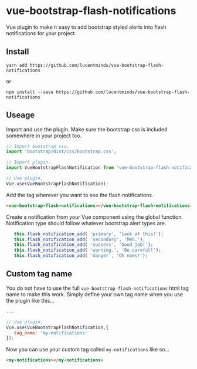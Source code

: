 # vue-bootstrap-flash-notifications
Vue plugin to make it easy to add bootstrap styled alerts into flash notifications for your project.

## Install
```shell
yarn add https://github.com/lucentminds/vue-bootstrap-flash-notifications
```

or

```shell
npm install --save https://github.com/lucentminds/vue-bootstrap-flash-notifications
```


## Useage
Import and use the plugin. Make sure the bootstrap css is included somewhere in your project too.
```js
// Import bootstrap css.
import 'bootstrap/dist/css/bootstrap.css';

// Import plugin.
import VueBootstrapFlashNotification from 'vue-bootstrap-flash-notification';

// Use plugin.
Vue.use(VueBootstrapFlashNotification);
```

Add the tag wherever you want to see the flash notifications.
```html
<vue-bootstrap-flash-notifications></vue-bootstrap-flash-notifications>
```

Create a notification from your Vue component using the global function. Notification type should follow whatever bootstrap alert types are.
```js
   this.flash_notification_add( 'primary', 'Look at this!');
   this.flash_notification_add( 'secondary', 'Meh.');
   this.flash_notification_add( 'success', 'Good job!');
   this.flash_notification_add( 'warning.', 'Be careful!');
   this.flash_notification_add( 'danger', 'Oh noes!');
```

## Custom tag name

You do not have to use the full `vue-bootstrap-flash-notifications` html tag name to make this work. Simply define your own tag name when you use the plugin like this...

```js
...

// Use plugin.
Vue.use(VueBootstrapFlashNotification,{
   tag_name: 'my-notifications'
});
```

Now you can use your custom tag called `my-notifications` like so...
```html
<my-notifications></my-notifications>
```

